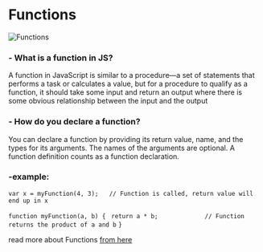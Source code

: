# Functions

![Functions](https://miro.medium.com/max/700/1*SbXmsZBfAQiigTaLBVe63g.png)
### - What is a function in JS?
A function in JavaScript is similar to a procedure—a set of statements that performs a task or calculates a value, but for a procedure to qualify as a function, it should take some input and return an output where there is some obvious relationship between the input and the output  

### - How do you declare a function?
You can declare a function by providing its return value, name, and the types for its arguments. The names of the arguments are optional. A function definition counts as a function declaration.

### -example:

`var x = myFunction(4, 3);   // Function is called, return value will end up in x`

`function myFunction(a, b) {`
 ` return a * b;             // Function returns the product of a and b`
`} `

read more about Functions [from here](https://www.w3schools.com/js/js_functions.asp)
